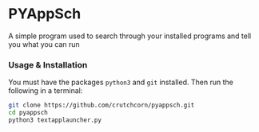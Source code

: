 # PYAppSch
A simple program used to search through your installed programs and tell you what you can run

### Usage & Installation
You must have the packages `python3` and `git` installed. Then run the following in a terminal:

```bash
git clone https://github.com/crutchcorn/pyappsch.git
cd pyappsch
python3 textapplauncher.py
```

